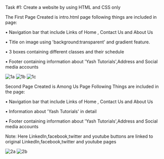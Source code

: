 Task #1: Create a website by using HTML and CSS only

The First Page Created is intro.html page following things are included in page:

• Navigation bar that include Links of Home , Contact Us and About Us

• Title on image using 'background:transparent' and gradient feature.

• 3 boxes containing different classes and their schedule

• Footer containing information about 'Yash Tutorials',Address and Social media accounts

![1a](https://user-images.githubusercontent.com/72078555/129088455-de6f57f6-560e-4ed6-bb7c-5ae9b0575dcb.PNG)
![1b](https://user-images.githubusercontent.com/72078555/129088538-46874ed8-00da-45d7-b263-467d40ba3bd9.PNG)
![1c](https://user-images.githubusercontent.com/72078555/129088554-ec2d477f-307b-4e85-94bd-301ed14f03ad.PNG)


Second Page Created is Among Us Page Following Things are included in the page:

• Navigation bar that include Links of Home , Contact Us and About Us

• Information about 'Yash Tutorials' in detail

• Footer containing information about 'Yash Tutorials',Address and Social media accounts

Note: Here LinkedIn,facebook,twitter and youtube buttons are linked to original  LinkedIn,facebook,twitter and youtube pages


![2a](https://user-images.githubusercontent.com/72078555/129088838-da26fedc-beb1-4b99-9db8-b2f653aee31b.PNG)
![2b](https://user-images.githubusercontent.com/72078555/129088856-7a7428e7-c795-4680-8719-e3648ba18753.PNG)







